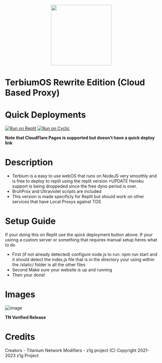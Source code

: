 <p align="center"><img src="https://raw.githubusercontent.com/z1g-project/terbium/main/static/resources/terbium.png" height="200">
</p>

# TerbiumOS Rewrite Edition (Cloud Based Proxy)

# Quick Deployments
[![Run on Replit](https://raw.githubusercontent.com/BinBashBanana/deploy-buttons/master/buttons/remade/replit.svg)](https://replit.com/github/z1g-project/terbium-replit)
[![Run on Cyclic](https://raw.githubusercontent.com/BinBashBanana/deploy-buttons/master/buttons/official/cyclic.svg)]([https://replit.com/github/z1g-project/terbium-v2](https://app.cyclic.sh/api/app/deploy/z1g-project/Terbium))

**Note that CloudFlare Pages is supported but doesn't have a quick deploy link**

# Description
 - Terbium is a easy to use webOS that runs on NodeJS very smoothly and is free to deploy to replit using the replit version *UPDATE Heroku support is being droppeded since the free dyno period is over.
 - BruhProx and Ultraviolet scripts are included
 - This version is made specificly for Replit but should work on other services that have Local Proxys against TOS
 
# Setup Guide
 If your doing this on Replit use the quick deployment button above. If your usinng a custom server or something that requires manual setup heres what to do
   - First (if not already detected) configure node.js to run: npm run start and it should detect the index.js file that is in the directory your using within the /static/ folder is all the other files
   - Second Make sure your website is up and running
   - Then your done!
   
# Images
![image](https://github.com/TerbiumOS/webOS/blob/main/Terbium.png?raw=true)

**TN Verified Release**

# Credits
 Creators - Titanium Network
 Modifiers - z1g project
(C) Copyright 2021-2023 z1g Project
